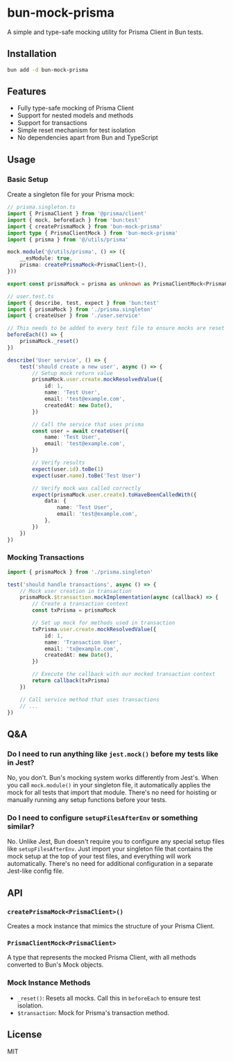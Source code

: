 # bun-mock-prisma

A simple and type-safe mocking utility for Prisma Client in Bun tests.

## Installation

```bash
bun add -d bun-mock-prisma
```

## Features

-   Fully type-safe mocking of Prisma Client
-   Support for nested models and methods
-   Support for transactions
-   Simple reset mechanism for test isolation
-   No dependencies apart from Bun and TypeScript

## Usage

### Basic Setup

Create a singleton file for your Prisma mock:

```typescript
// prisma.singleton.ts
import { PrismaClient } from '@prisma/client'
import { mock, beforeEach } from 'bun:test'
import { createPrismaMock } from 'bun-mock-prisma'
import type { PrismaClientMock } from 'bun-mock-prisma'
import { prisma } from '@/utils/prisma'

mock.module('@/utils/prisma', () => ({
    __esModule: true,
    prisma: createPrismaMock<PrismaClient>(),
}))

export const prismaMock = prisma as unknown as PrismaClientMock<PrismaClient>
```

```typescript
// user.test.ts
import { describe, test, expect } from 'bun:test'
import { prismaMock } from './prisma.singleton'
import { createUser } from './user.service'

// This needs to be added to every test file to ensure mocks are reset before each test (bun related)
beforeEach(() => {
    prismaMock._reset()
})

describe('User service', () => {
    test('should create a new user', async () => {
        // Setup mock return value
        prismaMock.user.create.mockResolvedValue({
            id: 1,
            name: 'Test User',
            email: 'test@example.com',
            createdAt: new Date(),
        })

        // Call the service that uses prisma
        const user = await createUser({
            name: 'Test User',
            email: 'test@example.com',
        })

        // Verify results
        expect(user.id).toBe(1)
        expect(user.name).toBe('Test User')

        // Verify mock was called correctly
        expect(prismaMock.user.create).toHaveBeenCalledWith({
            data: {
                name: 'Test User',
                email: 'test@example.com',
            },
        })
    })
})
```

### Mocking Transactions

```typescript
import { prismaMock } from './prisma.singleton'

test('should handle transactions', async () => {
    // Mock user creation in transaction
    prismaMock.$transaction.mockImplementation(async (callback) => {
        // Create a transaction context
        const txPrisma = prismaMock

        // Set up mock for methods used in transaction
        txPrisma.user.create.mockResolvedValue({
            id: 1,
            name: 'Transaction User',
            email: 'tx@example.com',
            createdAt: new Date(),
        })

        // Execute the callback with our mocked transaction context
        return callback(txPrisma)
    })

    // Call service method that uses transactions
    // ...
})
```

## Q&A

### Do I need to run anything like `jest.mock()` before my tests like in Jest?

No, you don't. Bun's mocking system works differently from Jest's. When you call `mock.module()` in your singleton file, it automatically applies the mock for all tests that import that module. There's no need for hoisting or manually running any setup functions before your tests.

### Do I need to configure `setupFilesAfterEnv` or something similar?

No. Unlike Jest, Bun doesn't require you to configure any special setup files like `setupFilesAfterEnv`. Just import your singleton file that contains the mock setup at the top of your test files, and everything will work automatically. There's no need for additional configuration in a separate Jest-like config file.

## API

### `createPrismaMock<PrismaClient>()`

Creates a mock instance that mimics the structure of your Prisma Client.

### `PrismaClientMock<PrismaClient>`

A type that represents the mocked Prisma Client, with all methods converted to Bun's Mock objects.

### Mock Instance Methods

-   `_reset()`: Resets all mocks. Call this in `beforeEach` to ensure test isolation.
-   `$transaction`: Mock for Prisma's transaction method.

## License

MIT

